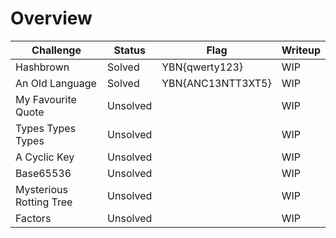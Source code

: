 # Overview

| Challenge  | Status | Flag | Writeup
| ------------- | ------------- |---------| -----|
| Hashbrown | Solved  | YBN{qwerty123}   |  WIP  |
| An Old Language  | Solved | YBN{ANC13NTT3XT5}   | WIP  |
| My Favourite Quote | Unsolved |      |  WIP  |
| Types Types Types | Unsolved |      |  WIP  |
| A Cyclic Key | Unsolved |      |  WIP  |
| Base65536 | Unsolved |      |  WIP  |
| Mysterious Rotting Tree | Unsolved |      |  WIP  |
| Factors | Unsolved |      |  WIP  |
